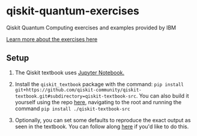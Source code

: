# qiskit-quantum-exercises
Qiskit Quantum Computing exercises and examples provided by IBM

[Learn more about the exercises here](https://qiskit.org/textbook/preface.html)

## Setup
1. The Qiskit textbook uses [Jupyter Notebook.](https://jupyter.org/install)

2. Install the `qiskit_textbook` package with the command: `pip install git+https://github.com/qiskit-community/qiskit-textbook.git#subdirectory=qiskit-textbook-src`. You can also build it yourself using the repo [here](https://github.com/qiskit-community/qiskit-textbook), navigating to the root and running the command `pip install ./qiskit-textbook-src`

3. Optionally, you can set some defaults to reproduce the exact output as seen in the textbook. You can follow along [here](https://qiskit.org/textbook/ch-prerequisites/setting-the-environment.html#Steps-to-reproduce-exact-prerendered-output-as-given-in-qiskit-textbook-(Optional)) if you'd like to do this.
